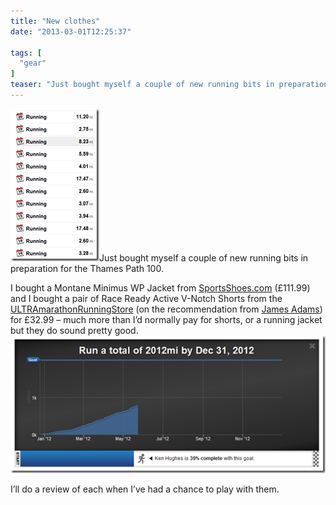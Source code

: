 ```yaml
---
title: "New clothes"
date: "2013-03-01T12:25:37"

tags: [
  "gear"
]
teaser: "Just bought myself a couple of new running bits in preparation for the Thames Path 100. I bought a Montane Minimus WP Jacket from SportsShoes.com (£111.99) and I bought a pair of Race Ready Active V-Notch Shorts from the ULTRAmarathonRunningStore (on the recommendation from James Adams) for £32.99 – much more than I’d normally pay [&hellip;]\n"
---
```

[![image](assets/images/image_thumb.png "image")](assets/images/image.png)Just bought myself a couple of new running bits in preparation for the Thames Path 100.

I bought a Montane Minimus WP Jacket from [SportsShoes.com](http://www.sportsshoes.com) (£111.99) and I bought a pair of Race Ready Active V-Notch Shorts from the [ULTRAmarathonRunningStore](http://www.ultramarathonrunningstore.com/default.asp) (on the recommendation from [James Adams](http://www.runningandstuff.com/blog/2013/1/26/race-ready-shorts-review.html)) for £32.99 – much more than I’d normally pay for shorts, or a running jacket but they do sound pretty good.[![image](assets/images/image_thumb1.png "image")](assets/images/image1.png)

I’ll do a review of each when I’ve had a chance to play with them.
